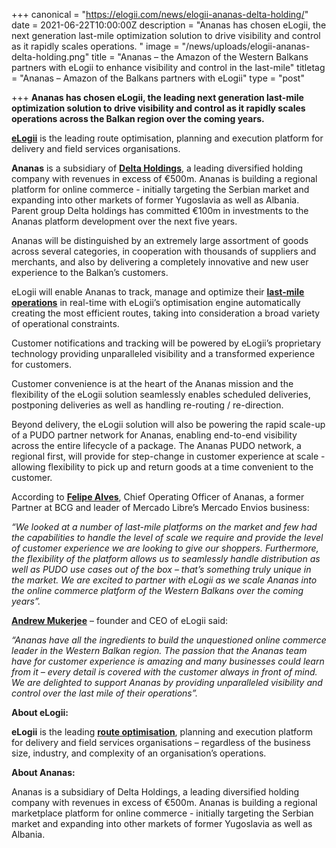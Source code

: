 +++
canonical = "https://elogii.com/news/elogii-ananas-delta-holding/"
date = 2021-06-22T10:00:00Z
description = "Ananas has chosen eLogii, the next generation last-mile optimization solution to drive visibility and control as it rapidly scales operations. "
image = "/news/uploads/elogii-ananas-delta-holding.png"
title = "Ananas – the Amazon of the Western Balkans partners with eLogii to enhance visibility and control in the last-mile"
titletag = "Ananas – Amazon of the Balkans partners with eLogii"
type = "post"

+++
**Ananas has chosen eLogii, the leading next generation last-mile optimization solution to drive visibility and control as it rapidly scales operations across the Balkan region over the coming years.**

[**eLogii**](https://elogii.com/) is the leading route optimisation, planning and execution platform for delivery and field services organisations.

**Ananas** is a subsidiary of [**Delta Holdings**](https://www.deltaholding.rs/home.html), a leading diversified holding company with revenues in excess of €500m. Ananas is building a regional platform for online commerce - initially targeting the Serbian market and expanding into other markets of former Yugoslavia as well as Albania. Parent group Delta holdings has committed €100m in investments to the Ananas platform development over the next five years.

Ananas will be distinguished by an extremely large assortment of goods across several categories, in cooperation with thousands of suppliers and merchants, and also by delivering a completely innovative and new user experience to the Balkan’s customers.

eLogii will enable Ananas to track, manage and optimize their [**last-mile operations**](https://elogii.com/blog/last-mile-delivery-guide/) in real-time with eLogii’s optimisation engine automatically creating the most efficient routes, taking into consideration a broad variety of operational constraints.

Customer notifications and tracking will be powered by eLogii’s proprietary technology providing unparalleled visibility and a transformed experience for customers.

Customer convenience is at the heart of the Ananas mission and the flexibility of the eLogii solution seamlessly enables scheduled deliveries, postponing deliveries as well as handling re-routing / re-direction.

Beyond delivery, the eLogii solution will also be powering the rapid scale-up of a PUDO partner network for Ananas, enabling end-to-end visibility across the entire lifecycle of a package. The Ananas PUDO network, a regional first, will provide for step-change in customer experience at scale - allowing flexibility to pick up and return goods at a time convenient to the customer.

According to [**Felipe Alves**](https://www.linkedin.com/in/felipepintoalves/), Chief Operating Officer of Ananas, a former Partner at BCG and leader of Mercado Libre’s Mercado Envios business: 

_“We looked at a number of last-mile platforms on the market and few had the capabilities to handle the level of scale we require and provide the level of customer experience we are looking to give our shoppers. Furthermore, the flexibility of the platform allows us to seamlessly handle distribution as well as PUDO use cases out of the box – that’s something truly unique in the market. We are excited to partner with eLogii as we scale Ananas into the online commerce platform of the Western Balkans over the coming years”._

[**Andrew Mukerjee**](https://www.linkedin.com/in/andrew-mukerjee-93246822/) – founder and CEO of eLogii said: 

_“Ananas have all the ingredients to build the unquestioned online commerce leader in the Western Balkan region. The passion that the Ananas team have for customer experience is amazing and many businesses could learn from it – every detail is covered with the customer always in front of mind. We are delighted to support Ananas by providing unparalleled visibility and control over the last mile of their operations”._

**About eLogii:**

**eLogii** is the leading [**route optimisation**](https://elogii.com/blog/guide-to-route-optimization-software/), planning and execution platform for delivery and field services organisations – regardless of the business size, industry, and complexity of an organisation’s operations.

**About Ananas:**

Ananas is a subsidiary of Delta Holdings, a leading diversified holding company with revenues in excess of €500m. Ananas is building a regional marketplace platform for online commerce - initially targeting the Serbian market and expanding into other markets of former Yugoslavia as well as Albania.